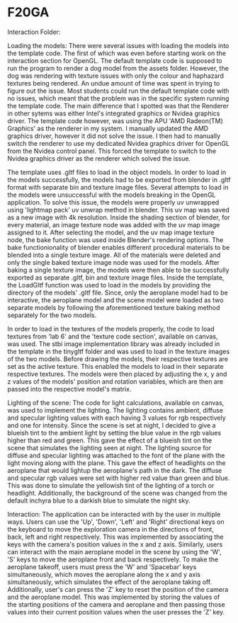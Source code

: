 # F20GA

Interaction Folder:

Loading the models:
There were several issues with loading the models into the template code. The first of which was even before starting work on the interaction section for OpenGL. The default template code is supposed to run the program to render a dog model from the assets folder. However, the dog was rendering with texture issues with only the colour and haphazard textures being rendered. An undue amount of time was spent in trying to figure out the issue. Most students could run the default template code with no issues, which meant that the problem was in the specific system running the template code. The main difference that I spotted was that the Renderer in other sytems was either Intel's integrated graphics or Nvidea graphics driver. The template code however, was using the APU 'AMD Radeon(TM) Graphics' as the renderer in my system. I manually updated the AMD graphics driver, however it did not solve the issue. I then had to manually switch the renderer to use my dedicated Nvidea graphics driver for OpenGL from the Nvidea control panel. This forced the template to switch to the Nvidea graphics driver as the renderer which solved the issue.

The template uses .gltf files to load in the object models. In order to load in the models successfully, the models had to be exported from blender in .gltf format with separate bin and texture image files. Several attempts to load in the models were unsuccessful with the models breaking in the OpenGL application. To solve this issue, the models were properly uv unwrapped using 'lightmap pack' uv unwrap method in blender. This uv map was saved as a new image with 4k resolution. Inside the shading section of blender, for every material, an image texture node was added with the uv map image assigned to it. After selecting the model, and the uv map image texture node, the bake function was used inside Blender's rendering options. The bake functionionality of blender enables different procedural materials to be blended into a single texture image. All of the materials were deleted and only the single baked texture image node was used for the models. After baking a single texture image, the models were then able to be successfully exported as separate .gltf, bin and texture image files. Inside the template, the LoadGltf function was used to load in the models by providing the directory of the models' .gltf file. Since, only the aeroplane model had to be interactive, the aeroplane model and the scene model were loaded as two separate models by following the aforementioned texture baking method separately for the two models.

In order to load in the textures of the models properly, the code to load textures from 'lab 6' and the 'texture code section', available on canvas, was used. The stbi image implementation library was already included in the template in the tinygltf folder and was used to load in the texture images of the two models. Before drawing the models, their respective textures are set as the active texture. This enabled the models to load in their separate respective textures. The models were then placed by adjusting the x, y and z values of the models' position and rotation variables, which are then are passed into the respective model's matrix.  

Lighting of the scene:
The code for light calculations, available on canvas, was used to implement the lighting. The lighting contains ambient, diffuse and specular lighting values with each having 3 values for rgb respectively and one for intensity. Since the scene is set at night, I decided to give a blueish tint to the ambient light by setting the blue value in the rgb values higher than red and green. This gave the effect of a blueish tint on the scene that simulates the lighting seen at night. The lighting source for diffuse and specular lighting was attached to the font of the plane with the light moving along with the plane. This gave the effect of headlights on the aeroplane that would lightup the aeroplane's path in the dark. The diffuse and specular rgb values were set with higher red value than green and blue. This was done to simulate the yellowish tint of the lighting of a torch or headlight. Additionally, the background of the scene was changed from the default inchyra blue to a darkish blue to simulate the night sky.

Interaction: 
The application can be interacted with by the user in multiple ways. Users can use the 'Up', 'Down', 'Left' and 'Right' directional keys on the keyboard to move the exploration camera in the directions of front, back, left and right respectively. This was implemented by associating the keys with the camera's position values in the x and z axis. Similarly, users can interact with the main aeroplane model in the scene by using the 'W', 'S' keys to move the aeroplane front and back respectively. To make the aeroplane takeoff, users must press the 'W' and 'Spacebar' keys simultaneously, which moves the aeroplane along the x and y axis simultaneously, which simulates the effect of the aeroplane taking off. Additionally, user's can press the 'Z' key to reset the position of the camera and the aeroplane model. This was implemented by storing the values of the starting positions of the camera and aeroplane and then passing those values into their current position values when the user presses the 'Z' key.  

